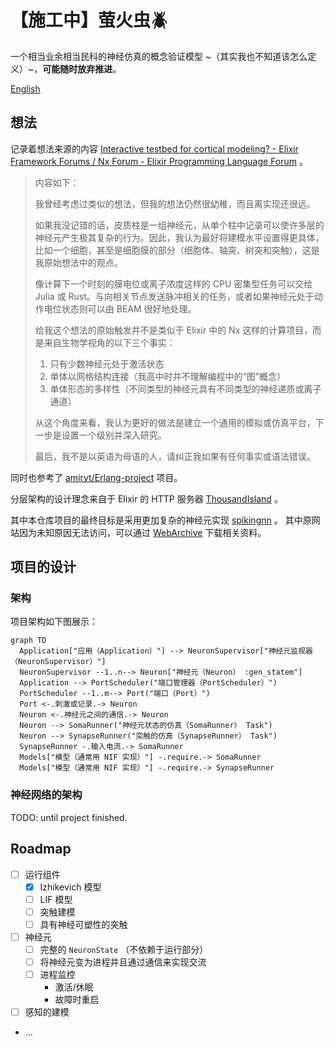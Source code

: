 # 【施工中】萤火虫🪲

一个相当业余相当民科的神经仿真的概念验证模型 ~（其实我也不知道该怎么定义）~，**可能随时放弃推进**。

[English](/README.md)

## 想法

记录着想法来源的内容 [Interactive testbed for cortical modeling? - Elixir Framework Forums / Nx Forum - Elixir Programming Language Forum](https://elixirforum.com/t/interactive-testbed-for-cortical-modeling/61178/3) 。

> 内容如下：
>
> 我曾经考虑过类似的想法，但我的想法仍然很幼稚，而且离实现还很远。
>
> 如果我没记错的话，皮质柱是一组神经元，从单个柱中记录可以使许多层的神经元产生极其复杂的行为。因此，我认为最好将建模水平设置得更具体，比如一个细胞，甚至是细胞膜的部分（细胞体、轴突、树突和突触），这是我原始想法中的观点。
>
> 像计算下一个时刻的膜电位或离子浓度这样的 CPU 密集型任务可以交给 Julia 或 Rust。与向相关节点发送脉冲相关的任务，或者如果神经元处于动作电位状态则可以由 BEAM 很好地处理。
>
> 给我这个想法的原始触发并不是类似于 Elixir 中的 Nx 这样的计算项目，而是来自生物学视角的以下三个事实：
>
> 1. 只有少数神经元处于激活状态
> 2. 单体以网格结构连接（我高中时并不理解编程中的“图”概念）
> 3. 单体形态的多样性（不同类型的神经元具有不同类型的神经递质或离子通道）
>
> 从这个角度来看，我认为更好的做法是建立一个通用的模拟或仿真平台，下一步是设置一个级别并深入研究。
>
> 最后，我不是以英语为母语的人，请纠正我如果有任何事实或语法错误。

同时也参考了 [amiryt/Erlang-project](https://github.com/amiryt/Erlang-project) 项目。

分层架构的设计理念来自于 Elixir 的 HTTP 服务器 [ThousandIsland](https://github.com/mtrudel/thousand_island) 。

其中本仓库项目的最终目标是采用更加复杂的神经元实现 [spikingnn](http://spikingnn.net) 。
其中原网站因为未知原因无法访问，可以通过 [WebArchive](https://web.archive.org/web/20190717080930/http://spikingnn.net/) 下载相关资料。

## 项目的设计

### 架构

项目架构如下图展示：

```mermaid
graph TD
  Application["应用（Application）"] --> NeuronSupervisor["神经元监视器（NeuronSupervisor）"]
  NeuronSupervisor --1..n--> Neuron["神经元（Neuron） :gen_statem"]
  Application --> PortScheduler("端口管理器（PortScheduler）")
  PortScheduler --1..m--> Port("端口（Port）")
  Port <-.刺激或记录.-> Neuron
  Neuron <-.神经元之间的通信.-> Neuron
  Neuron --> SomaRunner("神经元状态的仿真（SomaRunner） Task")
  Neuron --> SynapseRunner("突触的仿真（SynapseRunner） Task")
  SynapseRunner -.输入电流.-> SomaRunner
  Models["模型（通常用 NIF 实现）"] -.require.-> SomaRunner
  Models["模型（通常用 NIF 实现）"] -.require.-> SynapseRunner
```

### 神经网络的架构

TODO: until project finished.

## Roadmap

- [ ] 运行组件
  - [x] Izhikevich 模型
  - [ ] LIF 模型
  - [ ] 突触建模
  - [ ] 具有神经可塑性的突触
- [ ] 神经元
  - [ ] 完整的 `NeuronState` （不依赖于运行部分）
  - [ ] 将神经元变为进程并且通过通信来实现交流
  - [ ] 进程监控
    - 激活/休眠
    - 故障时重启
- [ ] 感知的建模
- ...
